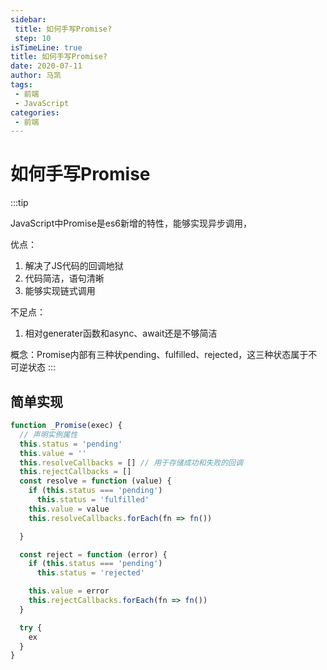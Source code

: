 ```yaml
---
sidebar:
 title: 如何手写Promise?
 step: 10
isTimeLine: true
title: 如何手写Promise?
date: 2020-07-11
author: 马凯
tags:
 - 前端
 - JavaScript
categories:
 - 前端
---
```


# 如何手写Promise

:::tip

JavaScript中Promise是es6新增的特性，能够实现异步调用，

优点：
1. 解决了JS代码的回调地狱
2. 代码简洁，语句清晰
3. 能够实现链式调用

不足点：
1. 相对generater函数和async、await还是不够简洁


概念：Promise内部有三种状pending、fulfilled、rejected，这三种状态属于不可逆状态
:::


## 简单实现

```ts
function _Promise(exec) {
  // 声明实例属性
  this.status = 'pending'
  this.value = ''
  this.resolveCallbacks = [] // 用于存储成功和失败的回调
  this.rejectCallbacks = []
  const resolve = function (value) {
    if (this.status === 'pending')
      this.status = 'fulfilled'
    this.value = value
    this.resolveCallbacks.forEach(fn => fn())

  }

  const reject = function (error) {
    if (this.status === 'pending')
      this.status = 'rejected'

    this.value = error
    this.rejectCallbacks.forEach(fn => fn())
  }

  try {
    ex
  }
}
```

